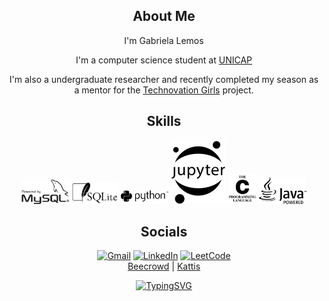 <div align="center">  

## About Me
I'm Gabriela Lemos

I'm a computer science student at [UNICAP](https://portal.unicap.br/)

I'm also a undergraduate researcher and recently completed my season as a mentor for the [Technovation Girls](https://technovationchallenge.org/) project.

## Skills

<a href="https://www.mysql.com/"><img src="/graphics/powered-by-mysql-bow.svg" alt="MySQL" width="15%"/></a>
<a href="https://www.sqlite.org/index.html"><img src="/graphics/SQLite.svg" alt="SQLite" width="15%"/></a>
<a href="https://www.python.org/psf-landing/"><img src="/graphics/python-logo-generic.svg" alt="Python" width="15%"/></a>
<a href="https://jupyter.org/"><img src="/graphics/Jupyter.svg" alt="Jupyter" height="15%"/></a>
<a href=""><img src="/graphics/The_C_Programming_Language_logo.svg" alt="C Language" width="9%"/></a>
<a href="https://www.java.com/"><img src="/graphics/Java_Powered_Logo.svg" alt="Java" width="15%"/></a>

## Socials

[![Gmail](https://img.shields.io/badge/Gmail-D14836?style=for-the-badge&logo=gmail&logoColor=white)](mailto:gabrielarblemos@gmail.com)
[![LinkedIn](https://img.shields.io/badge/linkedin-%230077B5.svg?style=for-the-badge&logo=linkedin&logoColor=white)](https://www.linkedin.com/in/GabrielaRBLemos/)
[![LeetCode](https://img.shields.io/badge/LeetCode-000000?style=for-the-badge&logo=LeetCode&logoColor=#d16c06)](https://leetcode.com/GabrielaRBLemos/)  
[Beecrowd](https://www.beecrowd.com.br/judge/en/profile/806631)
| [Kattis](https://open.kattis.com/users/-gabriela-ribeiro-barbosa-lemos)
  
<!-- GitHub Stats Card, light and dark-->
<!--  
[![Gabriela's GitHub stats](https://github-readme-stats.vercel.app/api?username=GabrielaRBLemos&show_icons=true#gh-light-mode-only)](https://github.com/GabrielaRBLemos/github-readme-stats#gh-light-mode-only)

[![Gabriela's GitHub stats](https://github-readme-stats.vercel.app/api?username=GabrielaRBLemos&show_icons=true&theme=dark#gh-dark-mode-only)](https://github.com/GabrielaRBLemos/github-readme-stats#gh-dark-mode-only)
--> 

[![TypingSVG](https://readme-typing-svg.demolab.com?font=Fira+Code&duration=4000&pause=800&color=4f94ef&center=true&vCenter=true&width=435&height=67&lines=If+you+can't+give+me+poetry,;+Can't+you+give+me+poetical+science%3F+;-+Ada+Lovelace)](https://git.io/typing-svg)
                
</div>
